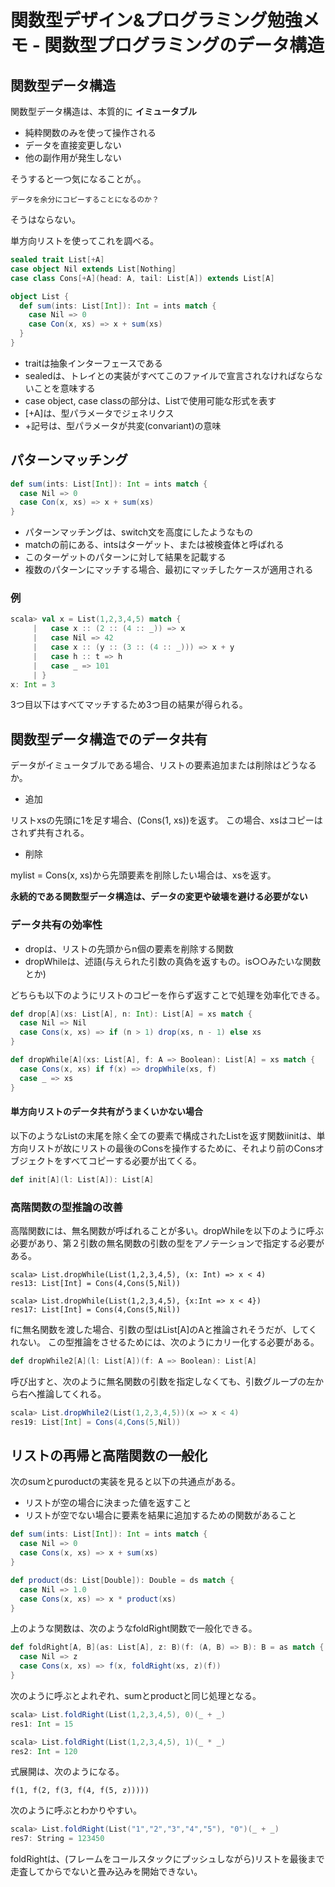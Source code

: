 # 関数型デザイン&プログラミング勉強メモ - 関数型プログラミングのデータ構造

## 関数型データ構造

関数型データ構造は、本質的に __イミュータブル__

* 純粋関数のみを使って操作される
* データを直接変更しない
* 他の副作用が発生しない

そうすると一つ気になることが。。

```
データを余分にコピーすることになるのか？
```

そうはならない。

単方向リストを使ってこれを調べる。

```Scala
sealed trait List[+A]
case object Nil extends List[Nothing]
case class Cons[+A](head: A, tail: List[A]) extends List[A]

object List {
  def sum(ints: List[Int]): Int = ints match {
    case Nil => 0
    case Con(x, xs) => x + sum(xs)
  }
}
```

* traitは抽象インターフェースである
* sealedは、トレイとの実装がすべてこのファイルで宣言されなければならないことを意味する
* case object, case classの部分は、Listで使用可能な形式を表す
* [+A]は、型パラメータでジェネリクス
* +記号は、型パラメータが共変(convariant)の意味

## パターンマッチング

```Scala
def sum(ints: List[Int]): Int = ints match {
  case Nil => 0
  case Con(x, xs) => x + sum(xs)
}
```

* パターンマッチングは、switch文を高度にしたようなもの
* matchの前にある、intsはターゲット、または被検査体と呼ばれる
* このターゲットのパターンに対して結果を記載する
* 複数のパターンにマッチする場合、最初にマッチしたケースが適用される

### 例

```Scala
scala> val x = List(1,2,3,4,5) match {
     |   case x :: (2 :: (4 :: _)) => x
     |   case Nil => 42
     |   case x :: (y :: (3 :: (4 :: _))) => x + y
     |   case h :: t => h
     |   case _ => 101
     | }
x: Int = 3
```

3つ目以下はすべてマッチするため3つ目の結果が得られる。

## 関数型データ構造でのデータ共有

データがイミュータブルである場合、リストの要素追加または削除はどうなるか。

* 追加

リストxsの先頭に1を足す場合、(Cons(1, xs))を返す。
この場合、xsはコピーはされず共有される。

* 削除

mylist = Cons(x, xs)から先頭要素を削除したい場合は、xsを返す。

__永続的である関数型データ構造は、データの変更や破壊を避ける必要がない__

### データ共有の効率性

* dropは、リストの先頭からn個の要素を削除する関数
* dropWhileは、述語(与えられた引数の真偽を返すもの。is○○みたいな関数とか)

どちらも以下のようにリストのコピーを作らず返すことで処理を効率化できる。

```Scala
def drop[A](xs: List[A], n: Int): List[A] = xs match {
  case Nil => Nil
  case Cons(x, xs) => if (n > 1) drop(xs, n - 1) else xs
}

def dropWhile[A](xs: List[A], f: A => Boolean): List[A] = xs match {
  case Cons(x, xs) if f(x) => dropWhile(xs, f)
  case _ => xs
}
```

#### 単方向リストのデータ共有がうまくいかない場合

以下のようなListの末尾を除く全ての要素で構成されたListを返す関数iinitは、単方向リストが故にリストの最後のConsを操作するために、それより前のConsオブジェクトをすべてコピーする必要が出てくる。

```Scala
def init[A](l: List[A]): List[A]
```

### 高階関数の型推論の改善

高階関数には、無名関数が呼ばれることが多い。dropWhileを以下のように呼ぶ必要があり、第２引数の無名関数の引数の型をアノテーションで指定する必要がある。

```
scala> List.dropWhile(List(1,2,3,4,5), (x: Int) => x < 4)
res13: List[Int] = Cons(4,Cons(5,Nil))

scala> List.dropWhile(List(1,2,3,4,5), {x:Int => x < 4})
res17: List[Int] = Cons(4,Cons(5,Nil))
```

fに無名関数を渡した場合、引数の型はList[A]のAと推論されそうだが、してくれない。
この型推論をさせるためには、次のようにカリー化する必要がある。

```Scala
def dropWhile2[A](l: List[A])(f: A => Boolean): List[A]
```

呼び出すと、次のように無名関数の引数を指定しなくても、引数グループの左から右へ推論してくれる。

```Scala
scala> List.dropWhile2(List(1,2,3,4,5))(x => x < 4)
res19: List[Int] = Cons(4,Cons(5,Nil))
```

## リストの再帰と高階関数の一般化

次のsumとpuroductの実装を見ると以下の共通点がある。
* リストが空の場合に決まった値を返すこと
* リストが空でない場合に要素を結果に追加するための関数があること

```Scala
def sum(ints: List[Int]): Int = ints match {
  case Nil => 0
  case Cons(x, xs) => x + sum(xs)
}

def product(ds: List[Double]): Double = ds match {
  case Nil => 1.0
  case Cons(x, xs) => x * product(xs)
}
```

上のような関数は、次のようなfoldRight関数で一般化できる。

```Scala
def foldRight[A, B](as: List[A], z: B)(f: (A, B) => B): B = as match {
  case Nil => z
  case Cons(x, xs) => f(x, foldRight(xs, z)(f))
}
```

次のように呼ぶとよれぞれ、sumとproductと同じ処理となる。

```Scala
scala> List.foldRight(List(1,2,3,4,5), 0)(_ + _)
res1: Int = 15

scala> List.foldRight(List(1,2,3,4,5), 1)(_ * _)
res2: Int = 120
```

式展開は、次のようになる。
```
f(1, f(2, f(3, f(4, f(5, z)))))
```

次のように呼ぶとわかりやすい。

```Scala
scala> List.foldRight(List("1","2","3","4","5"), "0")(_ + _)
res7: String = 123450
```

foldRightは、(フレームをコールスタックにプッシュしながら)リストを最後まで走査してからでないと畳み込みを開始できない。
